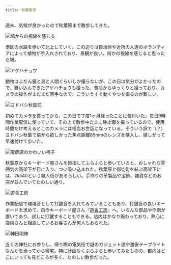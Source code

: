 ```yaml
---
title: 秋葉散歩
---
```

週末、気候が良かったので秋葉原まで散歩してきた。

![](https://lh4.googleusercontent.com/AeCt3_8mpNJCrVYakRmtBDYtjVntn068k5w410fRXzsGSfH8TrairzXe4wk2Dd9WcR0GRzdvlD8jXeqkeIrdKJUgvk2H3VpLdTh_qJolPsMtxeUOBiINbxKghSJRB1ENWzfz8ypGoOsvYczKtAyBvk0 "鳩からの視線を感じる")

港区の水路を歩いて北上していく。この辺りは自治体や近所の人達のボランティアによって植物が手入れされており、景観が良い。何かの視線を感じると思ったら鳩。

![](https://lh3.googleusercontent.com/kpvksnG77_Mdha2vvVIMZmytzFgMkGcPkKq1pUv1JbKDDMfC4l8RQLykI652hXUXHTT7GP2HXdn7B99_nacIt1lIoLpkj4xhTXoIAXIIlmEyhGF-XdpfZisiPq30pGc_z_veTj851UX-nnrNkGHH194 "アゲハチョウ")

動物はふだん猫と鳥と人間ぐらいしか撮らないが、この日は気分がよかったので、舞い込んできたアゲハチョウも撮った。普段からゆっくりと撮っており、カメラの操作がまだまだ苦手なので、こういうすぐ動くやつを撮るのが難しい。

![](https://lh5.googleusercontent.com/hx94EqFbCeHViuzr9mqIMMUW4646xFedzl_FwNQCQtYZE7rPou2lEzXue1VsQWszWm4JAmn2JAUOI9OS856-VNa1bUBRjkQ_m0B4iupm_geJxlB7gi0dCKdFWvSpPr9zC7YLWSjKIjiXjckSIfw_BJg "ヨドバシ秋葉前")

初めてカメラを買ってから、この日で丁度1ヶ月経ったことに気付いた。毎日9時間作業配信に使っていて、その上で散歩中たまに静止画を撮っているので、使用時間だけ考えるとこのカメラには相当お世話になっている。そういう訳で（？）ヨドバシ秋葉で前から欲しかった焦点距離85mmのレンズを購入し、嬉しがって早速付けて歩いた。

![](https://lh3.googleusercontent.com/zHE8sDRPjWd-Bd9571OI98YulTrHAtU8nvf39cYQw4zGZ44RSfWdOM82mZnF8rB9ypZVU1ZuPd_hUKFOC9ElcSKd1uQgQyFXBjQdAhXkSuPM_zotzouEKkolhNEiJIvm1KKq6Cw9w1fkzdT1uN48d7g "宝飾店のかわいい椅子")

秋葉原からキーボード屋さんを目指してふらふらと歩いていると、おしゃれな雰囲気の高架下が目に入り、つい吸い込まれた。秋葉原と御徒町を結ぶ高架下には、2k540という職人街があるらしい。手作りの革製品や宝飾、雑貨などのお店が並んでいてたのしい通り。

![](https://lh5.googleusercontent.com/30KlWAHVXhH785Y2oI9NZGgXXhyD8fuahpJTuc5DqHiYmwYiNnHHktAI0fkrB4e8seD5AqEB3NR71MbtJEG0TI1PcROK1H2z2HAlkB0RTmhX4vBPwUWuVC-0xehCAZw-yftQ-67L6K0c2OaYWWuhVSk "遊舎工房")

作業配信で環境音として打鍵音を入れてみていることもあり、打鍵音の良いキーボードを求めて、自作キーボード屋さん『[遊舎工房](https://yushakobo.jp/)』へ。いろんな部品や作例が置いてあり、試しに打鍵することもできる。店内はかなり賑わっており、熱心に店員さんと相談しているお客さんが何人もおられた。

![](https://lh3.googleusercontent.com/v8dIAR0oeWO3cV2-L6_cV_TX072TG_i7nAEQY8ZtEGNEozPnac7XrA-aapxHDAzOavu1h9Depj0iBeXs8fFMfDVHcdNu6arRUeJmGczvPyIEWGjhYqPRLPVuw_hWhhu3prYAKfo6m20_60kxtbYVMvo "神田明神")

近くの神社にお参りし、帰り際の電気街で謎のガジェット達や激安テープライトなんかを漁ってから帰宅。特に計画なくぶらぶらと歩いてみたものの、都内はどこにいっても見どころが多く、たのしい散歩だった。
